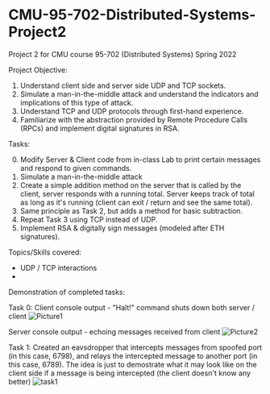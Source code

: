 # CMU-95-702-Distributed-Systems-Project2
Project 2 for CMU course 95-702 (Distributed Systems) Spring 2022

Project Objective:
1. Understand client side and server side UDP and TCP sockets.
2. Simulate a man-in-the-middle attack and understand the indicators and implications of this type of attack.
3. Understand TCP and UDP protocols through first-hand experience.
4. Familiarize with the abstraction provided by Remote Procedure Calls (RPCs) and implement digital signatures in RSA. 

Tasks: 

0. Modify Server & Client code from in-class Lab to print certain messages and respond to given commands.
1. Simulate a man-in-the-middle attack
2. Create a simple addition method on the server that is called by the client, server responds with a running total. Server keeps track of total as long as it's running (client can exit / return and see the same total).
3. Same principle as Task 2, but adds a method for basic subtraction.
4. Repeat Task 3 using TCP instead of UDP.
5. Implement RSA & digitally sign messages (modeled after ETH signatures).

Topics/Skills covered:
- UDP / TCP interactions
- 

Demonstration of completed tasks:

Task 0:
Client console output - "Halt!" command shuts down both server / client
![Picture1](https://user-images.githubusercontent.com/114946651/193726067-49514126-9b33-49c6-846b-adee03b062ee.png)

Server console output - echoing messages received from client
![Picture2](https://user-images.githubusercontent.com/114946651/193726198-50df2d3c-ddb2-4e13-80a2-436cda4cb378.png)

Task 1:
Created an eavsdropper that intercepts messages from spoofed port (in this case, 6798), and relays the intercepted message to another port (in this case, 6789). The idea is just to demostrate what it may look like on the client side if a message is being intercepted (the client doesn't know any better)
![task1](https://user-images.githubusercontent.com/114946651/193727116-87f0b6e7-d90e-44a4-a6f0-fc6990157e85.png)





